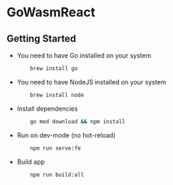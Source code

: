 # GoWasmReact

## Getting Started

- You need to have Go installed on your system

  ```sh
      brew install go
  ```

- You need to have NodeJS installed on your system

  ```sh
      brew install node
  ```

- Install dependencies

  ```sh
      go mod download && npm install
  ```

- Run on dev-mode (no hot-reload)

  ```sh
      npm run serve:fe
  ```

- Build app

  ```sh
      npm run build:all
  ```
